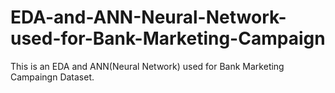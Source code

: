 # EDA-and-ANN-Neural-Network-used-for-Bank-Marketing-Campaign
This is an EDA and ANN(Neural Network) used for Bank Marketing Campaingn Dataset.
